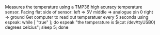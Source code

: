 Measures the temperature using a TMP36 high acuracy temperature sensor.
Facing flat side of sensor:
  left => 5V
  middle => analogue pin 0
  right => ground
Get computer to read out temperatuer every 5 seconds using espeak:
  while [ "true" ]; do espeak "the temperature is $(cat /dev/ttyUSB0) degrees celcius"; sleep 5; done